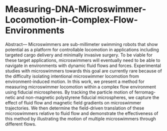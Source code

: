 # Measuring-DNA-Microswimmer-Locomotion-in-Complex-Flow-Environments

Abstract— Microswimmers are sub-millimeter swimming
robots that show potential as a platform for controllable
locomotion in applications including targeted cargo delivery
and minimally invasive surgery. To be viable for these target
applications, microswimmers will eventually need to be able to
navigate in environments with dynamic fluid flows and forces.
Experimental studies with microswimmers towards this goal
are currently rare because of the difficulty isolating intentional
microswimmer locomotion from environment-induced motion.
In this work, we present a method for measuring microswimmer
locomotion within a complex flow environment using fiducial
microspheres. By tracking the particle motion of ferromag-
netic and non-magnetic polystyrene fiducial microspheres, we
capture the effect of fluid flow and magnetic field gradients on
microswimmer trajectories. We then determine the field-driven
translation of these microswimmers relative to fluid flow and
demonstrate the effectiveness of this method by illustrating the
motion of multiple microswimmers through different flows.
